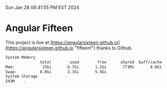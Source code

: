 Sun Jan 28 08:41:55 PM EST 2024

# Angular Fifteen


This project is live at [https://angularsixteen.github.io](https://angularsixteen.github.io "fifteen!") thanks to Github.

```bash
System Memory
               total        used        free      shared  buff/cache   available
Mem:            15Gi       6.7Gi       1.2Gi       771Mi       8.6Gi       8.6Gi
Swap:          8.0Gi       2.1Gi       5.9Gi
System Storage
543M	.
```
